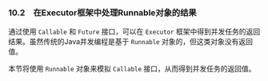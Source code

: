 ### 10.2　在Executor框架中处理Runnable对象的结果

通过使用 `Callable` 和 `Future` 接口，可以在 `Executor` 框架中得到并发任务的返回结果。虽然传统的Java并发编程是基于 `Runnable` 对象的，但这类对象没有返回值。

本节将使用 `Runnable` 对象来模拟 `Callable` 接口，从而得到并发任务的返回值。

